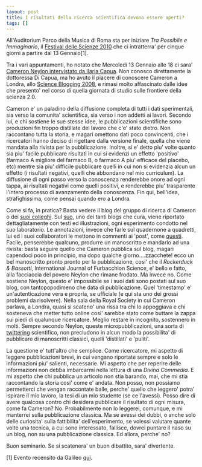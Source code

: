 ```yaml
---
layout: post
title: I risultati della ricerca scientifica devono essere aperti?
tags: []
---
```


All'Auditorium Parco della Musica di Roma sta per iniziare *Tra Possibile e Immaginario*, il [Festival delle Scienze 2010](http://www.auditorium.com/eventi/4952242) che ci intratterra' per cinque giorni a partire dal 13 Gennaio[1].

Tra i vari appuntamenti, ho notato che Mercoledi 13 Gennaio alle 18 ci sara' [Cameron Neylon intervistato da Ilaria Capua](http://www.auditorium.com/eventi/4959133). Non conosco direttamente la dottoressa Di Capua, ma ho avuto il piacere di conoscere Cameron a Londra, allo [Science Blogging 2008](http://www.galileonet.it/postdoc/article/32/science-blogging-2008), e rimasi molto affascinato dalle idee che presento' nel corso di quella giornata di studio sulle frontiere della scienza 2.0.

Cameron e' un paladino della diffusione completa di tutti i dati sperimentali, sia verso la comunita' scientifica, sia verso i non addetti ai lavori. Secondo lui, e chi sostiene le sue stesse idee, le pubblicazioni scientifiche sono produzioni fin troppo distillate del lavoro che c'e' stato dietro. Non raccontano tutta la storia, e magari omettono dati poco convincenti, che i ricercatori hanno deciso di rigettare dalla versione finale, quella che viene mandata alla rivista per la pubblicazione.
Inoltre, si e' detto piu' volte quanto sia piu' facile pubblicare risultati in cui si evidenzi un effetto 'positivo' (farmaco A migliore del farmaco B, o farmaco A piu' efficace del placebo, etc) mentre sia piu' difficile pubblicare quelli in cui non si evidenzia alcun un effetto (i risultati negativi, quelli che abbondano nel mio curriculum).
La diffusione di ogni passo verso la conoscenza renderebbe onore ad ogni tappa, ai risultati negativi come quelli positivi, e renderebbe piu' trasparente l'intero processo di avanzamento della conoscenza. Fin qui, bell'idea, strafighissima, come pensai quando ero a Londra.

Come si fa, in pratica? Basta vedere il blog del gruppo di ricerca di Cameron o dei [suoi colleghi](http://biolab.isis.rl.ac.uk/). Sul [suo](http://biolab.isis.rl.ac.uk/camerons_labblog), uno dei tanti blogs che cura, viene riportato dettagliatamente con testi ed illustrazioni, ogni esperimento condotto nel suo laboratorio. Le annotazioni, invece che farle sul quadernone a quadretti, lui ed i suoi collaboratori le mettono in commenti ai 'post', come [questi](http://biolab.isis.rl.ac.uk/sriharsha_lablog/11524/KI_quenching_with_addition_of_variable_concentration_of_ligand_RESULTS.html#86).
Facile, penserebbe qualcuno, produrre un manoscritto e mandarlo ad una rivista: basta seguire quello che Cameron pubblica sul blog, magari capendoci poco in principio, ma dopo qualche giorno....zzacchete! ecco un bel manoscritto pronto pronto per la pubblicazione, cosi' che il *Rockerduck & Bassotti*, International Journal of Furbacchion Science, e' bello e fatto, alla facciaccia del povero Neylon che rimane frodato.
Ma invece no. Come sostiene Neylon, questo e' impossibile se i suoi dati sono postati sul suo blog, con tantopopodimeno che data di pubblicazione. Quel 'timestamp' e' un'autenticazione vera e propria, se ufficiale (e qui sta uno dei grossi problemi da risolvere). Nella sala della Royal Society in cui Cameron parlava, a Londra, quasi si scateno' una rissa tra chi lo appoggiava e chi sosteneva che metter tutto online cosi' sarebbe stato come buttare la zappa sui piedi di qualunque ricercatore. Meglio restare in incognito, sostennero in molti.
Sempre secondo Neylon, queste micropubblicazioni, una sorta di [twittering](http://twitter.com) scientifico, non precludono in alcun modo la possibilita' di pubblicare di manoscritti classici, quelli 'distillati' e 'puliti'.

La questione e' tutt'altro che semplice. Come ricercatore, mi aspetto di leggere pubblicazioni brevi, in cui vengano riportate sempre e solo le informazioni piu' salienti, necessarie. Mi aspetto che per reperire delle informazioni non debba imbarcarmi nella lettura di una *Divina Commedia*. E mi aspetto che chi pubblica un articolo non stia barando, mai, che mi stia raccontando la storia cosi' come e' andata. Non posso, non possiamo permetterci che vengan raccontate balle, perche' quello che leggero' potra' ispirare il mio lavoro, la tesi di un mio studente (se ce l'avessi).
Posso dire di avere qualcosa contro chi desidera pubblicare il risultato di ogni misura, come fa Cameron? No. Probabilmente non lo leggerei, comunque, e mi manterrei sulla pubblicazione classica. Ma se avessi dei dubbi, o anche solo delle curiosita' sulla fattibilita' dell'esperimento, se volessi valutare quante volte una tecnica, a cui sono interessato, fallisce, dovrei puntare il naso su un blog, non su una pubblicazione classica. Ed allora, perche' no?

Buon seminario. Se si scatenera' un buon dibattito, sara' divertente.

[1] Evento recensito da Galileo [qui](http://www.galileonet.it/agenda/12080/festival-delle-scienze-di-roma).
